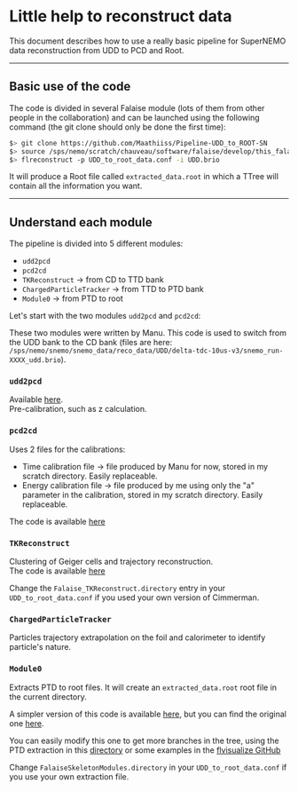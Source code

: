 # Little help to reconstruct data

This document describes how to use a really basic pipeline for SuperNEMO data reconstruction from UDD to PCD and Root.

---

## Basic use of the code

The code is divided in several Falaise module (lots of them from other people in the collaboration) and can be launched using the following command (the git clone should only be done the first time): 

```bash
$> git clone https://github.com/Maathiiss/Pipeline-UDD_to_ROOT-SN
$> source /sps/nemo/scratch/chauveau/software/falaise/develop/this_falaise.sh
$> flreconstruct -p UDD_to_root_data.conf -i UDD.brio 
```

It will produce a Root file called `extracted_data.root` in which a TTree will contain all the information you want.

---

## Understand each module

The pipeline is divided into 5 different modules:

- `udd2pcd`
- `pcd2cd`
- `TKReconstruct` → from CD to TTD bank
- `ChargedParticleTracker` → from TTD to PTD bank
- `Module0` → from PTD to root

Let's start with the two modules `udd2pcd` and `pcd2cd`:

These two modules were written by Manu. This code is used to switch from the UDD bank to the CD bank (files are here: `/sps/nemo/snemo/snemo_data/reco_data/UDD/delta-tdc-10us-v3/snemo_run-XXXX_udd.brio`).

### `udd2pcd`

Available [here](https://github.com/SuperNEMO-DBD/Falaise/blob/c0b9854a02b6703080c9680ad8822deded0b6045/source/falaise/snemo/processing/udd2pcd_module.cc#L35).  
Pre-calibration, such as z calculation.

### `pcd2cd`

Uses 2 files for the calibrations:

- Time calibration file → file produced by Manu for now, stored in my scratch directory. Easily replaceable.
- Energy calibration file → file produced by me using only the "a" parameter in the calibration, stored in my scratch directory. Easily replaceable.

The code is available [here](https://github.com/SuperNEMO-DBD/Falaise/blob/c0b9854a02b6703080c9680ad8822deded0b6045/source/falaise/snemo/processing/pcd2cd_module.cc)

### `TKReconstruct`

Clustering of Geiger cells and trajectory reconstruction.  
The code is available [here](https://github.com/TomasKrizak/CimrmanModule.git)

Change the `Falaise_TKReconstruct.directory` entry in your `UDD_to_root_data.conf` if you used your own version of Cimmerman.

### `ChargedParticleTracker`

Particles trajectory extrapolation on the foil and calorimeter to identify particle's nature.

### `Module0`

Extracts PTD to root files. It will create an `extracted_data.root` root file in the current directory.

A simpler version of this code is available [here](https://github.com/Maathiiss/Easy_ptd_to_root.git), but you can find the original one [here](https://github.com/emchauve/FalaiseSkeletonModules.git).

You can easily modify this one to get more branches in the tree, using the PTD extraction in this [directory](https://github.com/SuperNEMO-DBD/Falaise/tree/develop/source/falaise/snemo/datamodels) or some examples in the [flvisualize GitHub](https://github.com/emchauve/Falaise/blob/develop/programs/flvisualize/EventBrowser/browser_tracks.cc)

Change `FalaiseSkeletonModules.directory` in your `UDD_to_root_data.conf` if you use your own extraction file.

